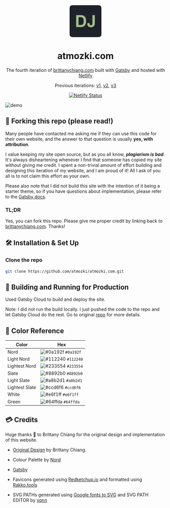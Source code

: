 <div align="center">
  <img alt="Logo" src="https://raw.githubusercontent.com/atmozki/atmozki.com/main/src/images/logo.png" width="100" />
</div>
<h1 align="center">
  atmozki.com
</h1>
<p align="center">
  The fourth iteration of <a href="https://brittanychiang.com" target="_blank">brittanychiang.com</a> built with <a href="https://www.gatsbyjs.org/" target="_blank">Gatsby</a> and hosted with <a href="https://www.netlify.com/" target="_blank">Netlify</a>
</p>
<p align="center">
  Previous iterations:
  <a href="https://github.com/bchiang7/v1" target="_blank">v1</a>,
  <a href="https://github.com/bchiang7/v2" target="_blank">v2</a>,
  <a href="https://github.com/bchiang7/bchiang7.github.io" target="_blank">v3</a>
</p>
<p align="center">
  <a href="https://app.netlify.com/sites/brittanychiang/deploys" target="_blank">
    <img src="https://api.netlify.com/api/v1/badges/1963b488-7b78-48c9-9e2d-6fb5e47ab3af/deploy-status" alt="Netlify Status" />
  </a>
</p>

![demo](https://raw.githubusercontent.com/bchiang7/v4/main/src/images/demo.png)

## 🚨 Forking this repo (please read!)

Many people have contacted me asking me if they can use this code for their own website, and the answer to that question is usually **yes, with attribution**.

I value keeping my site open source, but as you all know, _**plagiarism is bad**_. It's always disheartening whenever I find that someone has copied my site without giving me credit. I spent a non-trivial amount of effort building and designing this iteration of my website, and I am proud of it! All I ask of you all is to not claim this effort as your own.

Please also note that I did not build this site with the intention of it being a starter theme, so if you have questions about implementation, please refer to the [Gatsby docs](https://www.gatsbyjs.org/docs/).

### TL;DR

Yes, you can fork this repo. Please give me proper credit by linking back to [brittanychiang.com](https://brittanychiang.com). Thanks!

## 🛠 Installation & Set Up

### Clone the repo

   ```sh
   git clone https://github.com/atmozki/atmozki.com.git
   ```


## 🚀 Building and Running for Production

Used Gatsby Cloud to build and deploy the site.

Note: I did not run the build locally. I just pushed the code to the repo and let Gatsby Cloud do the rest. Go to original [repo](https://github.com/bchiang7/v4) for more details.

## 🎨 Color Reference

| Color          | Hex                                                                |
| -------------- | ------------------------------------------------------------------ |
| Nord           | ![#0a192f](https://via.placeholder.com/10/0a192f?text=+) `#0a192f` |
| Light Nord     | ![#112240](https://via.placeholder.com/10/0a192f?text=+) `#112240` |
| Lightest Nord  | ![#233554](https://via.placeholder.com/10/303C55?text=+) `#233554` |
| Slate          | ![#8892b0](https://via.placeholder.com/10/8892b0?text=+) `#8892b0` |
| Light Slate    | ![#a8b2d1](https://via.placeholder.com/10/a8b2d1?text=+) `#a8b2d1` |
| Lightest Slate | ![#ccd6f6](https://via.placeholder.com/10/ccd6f6?text=+) `#ccd6f6` |
| White          | ![#e6f1ff](https://via.placeholder.com/10/e6f1ff?text=+) `#e6f1ff` |
| Green          | ![#64ffda](https://via.placeholder.com/10/64ffda?text=+) `#64ffda` |

## 💳 Credits

  Huge thanks 🙏 to Brittany Chiang for the original design and implementation of this website.

- [Original Design](https://brittanychiang.com) by Brittany Chiang.

- Colour Palette by [Nord](https://www.nordtheme.com/)

- [Gatsby](https://www.gatsbyjs.com/)

- Favicons generated using [Redketchup.io](https://redketchup.io/favicon-generator) and formatted using [Rakko.tools](https://en.rakko.tools/tools/69/)

- SVG PATHs generated using [Google fonts to SVG](https://danmarshall.github.io/google-font-to-svg-path/) and SVG PATH EDITOR by [yqnn](https://yqnn.github.io/svg-path-editor/)

